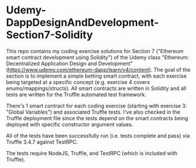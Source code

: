 # Udemy-DappDesignAndDevelopment-Section7-Solidity
This repo contains my coding exercise solutions for Section 7 ("Ethereum smart contract development using Solidity") of the Udemy class "Ethereum: Decentralized Application Design and Development" (https://www.udemy.com/ethereum-dapp/learn/v4/content). The goal of the section is to implement a simple betting smart contract, with each exercise being targeted at a specific concept (e.g. exercise 4 covers enums/mappings/structs). All smart contracts are written in Solidity and all tests are written for the Truffle automated test framework. 

There's 1 smart contract for each coding exercise (starting with exercise 3: "Global Variables") and associated Truffle tests. I've also checked in the Truffle deployment file since the tests depend on the smart contracts being deployed with specific constructor argument values. 

All of the tests have been successfully run (i.e. tests complete and pass) via Truffle 3.4.7 against TestRPC. 

The tests require NodeJS, Truffle, and TestRPC (which is included with Truffle). 

